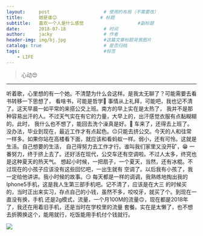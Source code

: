 ```yaml
---
layout:     post   				    # 使用的布局（不需要改）
title:      她是谁😊   				# 标题 
subtitle:   喜欢一个人是什么感觉                    #副标题
date:       2018-07-18 				# 时间
author:     jacky					# 作者
header-img: img/bj.jpg 	            #这篇文章标题背景图片
catalog: true 						# 是否归档
tags:								#标签
    - LIFE
---
```

>心动😍
---
听着歌，心里想的有一个她。不清楚为什么会这样。是我太无聊了？可能需要去看书转移一下思想了，
看啥书，可能是哲学🤩
事情从上礼拜，可能吧，我也记不清了。这天早晨一如平常的来搭公交上班。南方的早上实在是太热了，
我并不是那种容易出汗的人。不过天气实在有它的力量，大早上的，出汗感觉衣服有点黏糊糊的。此时，
我什么也不想了，能回去洗个澡真是好。🤗
车来了，还得去上班了。没办法，毕业到现在，最近工作才有点起色。😐只能去挤公交。今天的人和往常
一样多。如果你站在高楼看下面，就应该和看蚂蚁一样。弱小，还有可怜。这就是生活。自己想要的生活，
自己得努力去工作才行。谁叫我们家里又没开矿，😁
一番努力，终于挤上去了。还好活在现代，公交车还有空调啦。不过人太多，终究也是这种夏天的热天气。
想起小时候，一把扇子，一个夏天，当然，还有冰棍。不过现在的小孩子应该没有这些回忆吧，一出生就有
空调了。以后我有小孩了，我一定给他讲讲。我小时候的故事。😏
每天都是一样的调调，我熟练地掏出我的Iphone5手机，这是我人生第三部手机吧。记不清了，应该是在大三
的时候买的，当时正出来实习，存点自己的小钱，虽然不多，咬咬牙，就买了个。到现在一直没有换，手机
还是2g模式，流量，一个月100M的流量🙃，现在都是2018年了，我还在用着旧手机，还是当时在学校里的流量
套餐。实在是太懒了，也不想去折腾换这个，能用就行，吃饭能用手机付个钱就行。



![](http://ww3.sinaimg.cn/mw600/0073ob6Pgy1ftdt52tne8j30vf18ggxj.jpg)

